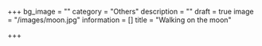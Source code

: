 +++
bg_image = ""
category = "Others"
description = ""
draft = true
image = "/images/moon.jpg"
information = []
title = "Walking on the moon"

+++
